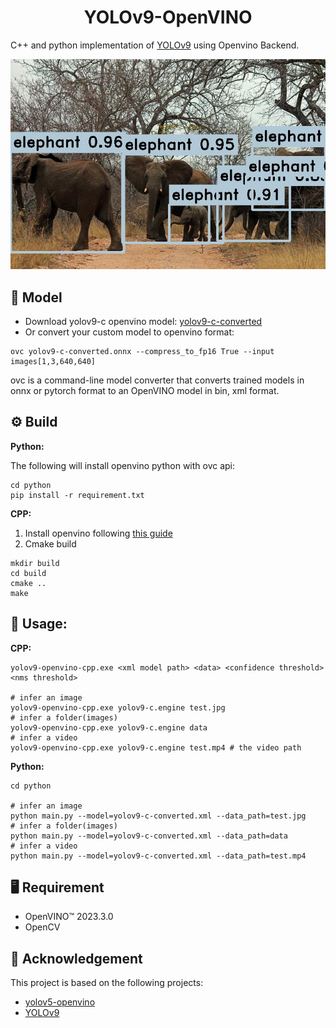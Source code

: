 <h1 align="center"><span>YOLOv9-OpenVINO</span></h1>

C++ and python implementation of [YOLOv9](https://github.com/WongKinYiu/yolov9) using Openvino Backend.

<p align="center" margin: 0 auto;>
  <img src="imgs/result.jpg"/>
</p>

## 🤖 Model

- Download yolov9-c openvino model: [yolov9-c-converted](https://drive.google.com/file/d/1eBs2zlPmPoa-K2N4enTG3srXmesKQyM9/view?usp=sharing)
- Or convert your custom model to openvino format:
``` shell
ovc yolov9-c-converted.onnx --compress_to_fp16 True --input images[1,3,640,640]
```
ovc is a command-line model converter that converts trained models in onnx or pytorch format to an OpenVINO model in bin, xml format.


## ⚙️ Build

**Python:**

The following will install openvino python with ovc api:

``` shell
cd python
pip install -r requirement.txt
```

**CPP:**

1. Install openvino following [this guide](https://docs.openvino.ai/2023.3/openvino_docs_install_guides_installing_openvino_from_archive_windows.html)
2. Cmake build

``` shell
mkdir build
cd build
cmake ..
make
```

## 🚀 Usage:

**CPP:**
``` shell
yolov9-openvino-cpp.exe <xml model path> <data> <confidence threshold> <nms threshold>

# infer an image
yolov9-openvino-cpp.exe yolov9-c.engine test.jpg 
# infer a folder(images)
yolov9-openvino-cpp.exe yolov9-c.engine data
# infer a video
yolov9-openvino-cpp.exe yolov9-c.engine test.mp4 # the video path
```

**Python:**

``` shell
cd python

# infer an image
python main.py --model=yolov9-c-converted.xml --data_path=test.jpg
# infer a folder(images)
python main.py --model=yolov9-c-converted.xml --data_path=data
# infer a video
python main.py --model=yolov9-c-converted.xml --data_path=test.mp4
```

## 🖥️ Requirement

- OpenVINO™ 2023.3.0
- OpenCV

## 🔗 Acknowledgement
This project is based on the following projects:
- [yolov5-openvino](https://github.com/dacquaviva/yolov5-openvino-cpp-python)
- [YOLOv9](https://github.com/WongKinYiu/yolov9)
